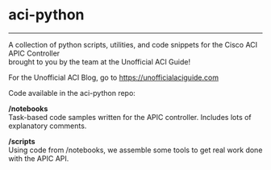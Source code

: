 # aci-python
***
A collection of python scripts, utilities, and code snippets for the Cisco ACI APIC Controller  
brought to you by the team at the Unofficial ACI Guide!

For the Unofficial ACI Blog, go to https://unofficialaciguide.com 


Code available in the aci-python repo:  

**/notebooks**   
Task-based code samples written for the APIC controller. Includes lots of explanatory comments. 

**/scripts**  
Using code from /notebooks, we assemble some tools to get real work done with the APIC API.
